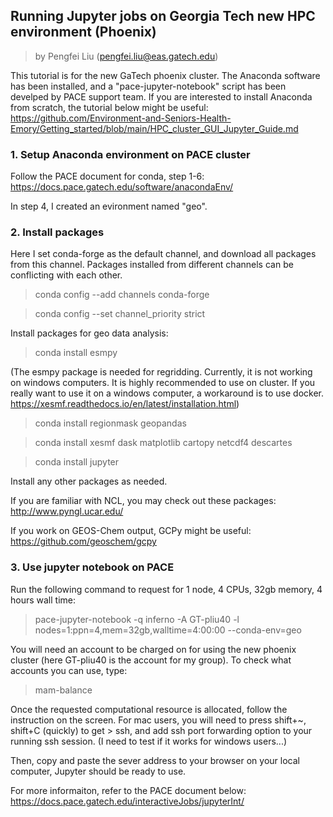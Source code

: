 ## Running Jupyter jobs on Georgia Tech new HPC environment (Phoenix)
> by Pengfei Liu (pengfei.liu@eas.gatech.edu)

This tutorial is for the new GaTech phoenix cluster. The Anaconda software has been installed, and a "pace-jupyter-notebook" script has been develped by PACE support team. If you are interested to install Anaconda from scratch, the tutorial below might be useful:
https://github.com/Environment-and-Seniors-Health-Emory/Getting_started/blob/main/HPC_cluster_GUI_Jupyter_Guide.md

### 1. Setup Anaconda environment on PACE cluster

Follow the PACE document for conda, step 1-6:
https://docs.pace.gatech.edu/software/anacondaEnv/

In step 4, I created an evironment named "geo".

### 2. Install packages

Here I set conda-forge as the default channel, and download all packages from this channel.
Packages installed from different channels can be conflicting with each other.

> conda config --add channels conda-forge 

> conda config --set channel_priority strict

Install packages for geo data analysis:

> conda install esmpy

(The esmpy package is needed for regridding. Currently, it is not working on windows computers. It is highly recommended to use on cluster. If you really want to use it on a windows computer, a workaround is to use docker. https://xesmf.readthedocs.io/en/latest/installation.html)

> conda install regionmask geopandas

> conda install xesmf dask matplotlib cartopy netcdf4 descartes

> conda install jupyter

Install any other packages as needed.

If you are familiar with NCL, you may check out these packages:
http://www.pyngl.ucar.edu/

If you work on GEOS-Chem output, GCPy might be useful:
https://github.com/geoschem/gcpy

### 3. Use jupyter notebook on PACE

Run the following command to request for 1 node, 4 CPUs, 32gb memory, 4 hours wall time: 

> pace-jupyter-notebook -q inferno -A GT-pliu40 -l nodes=1:ppn=4,mem=32gb,walltime=4:00:00 --conda-env=geo

You will need an account to be charged on for using the new phoenix cluster (here GT-pliu40 is the account for my group). To check what accounts you can use, type:
> mam-balance

Once the requested computational resource is allocated, follow the instruction on the screen. For mac users, you will need to press shift+~, shift+C (quickly) to get > ssh, and add ssh port forwarding option to your running ssh session. (I need to test if it works for windows users...)

Then, copy and paste the sever address to your browser on your local computer, Jupyter should be ready to use.

For more informaiton, refer to the PACE document below:
https://docs.pace.gatech.edu/interactiveJobs/jupyterInt/
